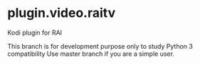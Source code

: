 # plugin.video.raitv
Kodi plugin for RAI

This branch is for development purpose only to study Python 3 compatibility 
Use master branch if you are a simple user.
